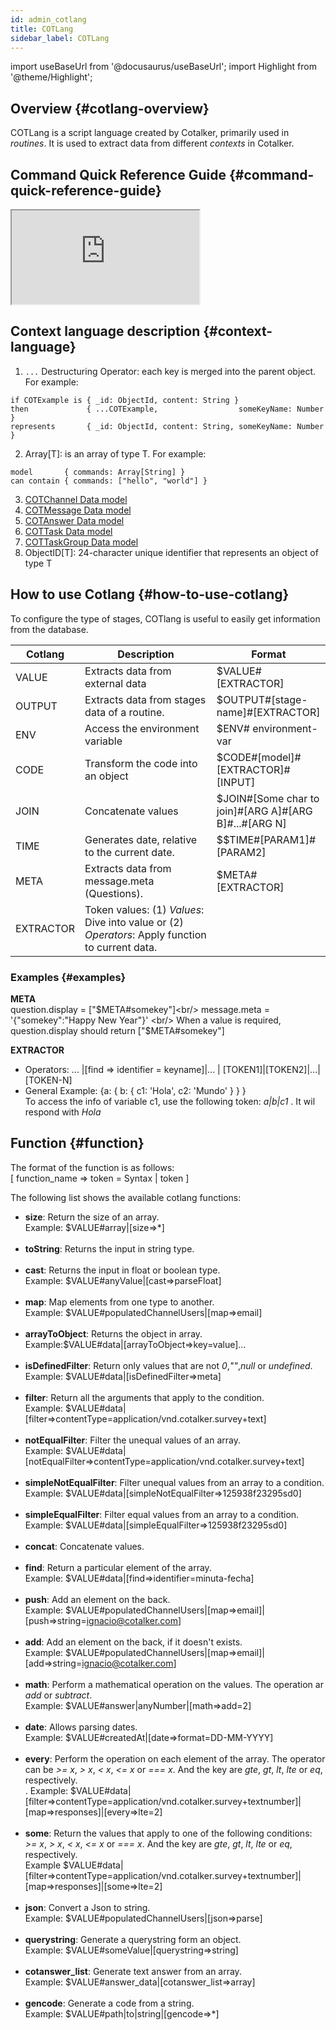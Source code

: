 ```yaml
---
id: admin_cotlang
title: COTLang
sidebar_label: COTLang
---
```

import useBaseUrl from '@docusaurus/useBaseUrl'; 
import Highlight from '@theme/Highlight';


## Overview {#cotlang-overview}

COTLang is a script language created by Cotalker, primarily used in _routines_.
It is used to extract data from different _contexts_ in Cotalker.

## Command Quick Reference Guide {#command-quick-reference-guide}

<iframe className="framedPage" src="https://www.cotalker.com/function/cotlang/"></iframe>


## Context language description {#context-language}
1. `...` Destructuring Operator: each key is merged into the parent object.
For example:
```
if COTExample is { _id: ObjectId, content: String } 
then             { ...COTExample,                  someKeyName: Number } 
represents       { _id: ObjectId, content: String, someKeyName: Number }
```
2. Array[T]: is an array of type T.
For example:
```
model       { commands: Array[String] }
can contain { commands: ["hello", "world"] } 
```
3. [COTChannel Data model](/docs/documentation/api/communication/channels)
4. [COTMessage Data model](/docs/documentation/api/communication/messages)
5. [COTAnswer Data model](/docs/documentation/api/surveys/answers)
6. [COTTask Data model](/docs/documentation/api/tasks/tasks) 
7. [COTTaskGroup Data model](/docs/documentation/api/tasks/task_groups)
8. ObjectID[T]: 24-character unique identifier that represents an object of type T


## How to use Cotlang {#how-to-use-cotlang}
To configure the type of stages, COTlang is useful to easily get information from the database.

| Cotlang | Description | Format |
| ---- | --------- | ------- |
| VALUE | Extracts data from external data | $VALUE#[EXTRACTOR] |
| OUTPUT | Extracts data from stages data of a routine. | $OUTPUT#[stage-name]#[EXTRACTOR] |
| ENV | Access the environment variable | $ENV# environment-var |
| CODE | Transform the code into an object |  $CODE#[model]#[EXTRACTOR]#[INPUT] |
| JOIN | Concatenate values |  $JOIN#[Some char to join]#[ARG A]#[ARG B]#...#[ARG N] |
| TIME | Generates date, relative to the current date. | $$TIME#[PARAM1]#[PARAM2] |
| META | Extracts data from message.meta (Questions). | $META#[EXTRACTOR] |
| EXTRACTOR | Token values: (1) *Values*: Dive into value or (2) *Operators*: Apply function to current data. |

### Examples {#examples}

**META** <br/>
question.display = ["$META#somekey"]<br/> 
message.meta = '{"somekey":"Happy New Year"}' <br/> 
When a value is required, question.display should return ["$META#somekey"] <br/>

**EXTRACTOR** <br/>
- Operators: ... |[find => identifier = keyname]|...  | [TOKEN1]|[TOKEN2]|...|[TOKEN-N]
- General Example: 
{a: { b: { c1: 'Hola', c2: 'Mundo' }  }  } <br/> To access the info of variable c1, use the following token: *a|b|c1* . It wil respond with *Hola* 

## Function {#function}
The format of the function is as follows: <br/>
[ function_name => token = Syntax | token ]
<br/>

The following list shows the available cotlang functions:
- **size**: Return the size of an array. <br/>
Example: $VALUE#array|[size=>*] <br/><br/>
- **toString**: Returns the input in string type. <br/><br/>
- **cast**:  Returns the input in float or boolean type. <br/>
Example: $VALUE#anyValue|[cast=>parseFloat]<br/><br/>
- **map**: Map elements from one type to another. <br/>
Example: $VALUE#populatedChannelUsers|[map=>email]<br/><br/>
- **arrayToObject**: Returns the object in array. <br/>
Example:$VALUE#data|[arrayToObject=>key=value]...<br/><br/>
- **isDefinedFilter**: Return only values that are not *0*,*""*,*null* or *undefined*. <br/>
Example: $VALUE#data|[isDefinedFilter=>meta]<br/><br/>
- **filter**: Return all the arguments that apply to the condition. <br/>
Example: $VALUE#data|[filter=>contentType=application/vnd.cotalker.survey+text]<br/><br/>
- **notEqualFilter**: Filter the unequal values ​​of an array.<br/>
Example: $VALUE#data|[notEqualFilter=>contentType=application/vnd.cotalker.survey+text] <br/><br/>
- **simpleNotEqualFilter**: Filter unequal values ​​from an array to a condition. <br/>
Example: $VALUE#data|[simpleNotEqualFilter=>125938f23295sd0]<br/><br/>
- **simpleEqualFilter**: Filter equal values ​​from an array to a condition.<br/>
Example: $VALUE#data|[simpleEqualFilter=>125938f23295sd0]<br/><br/>
- **concat**: Concatenate values. <br/><br/>
- **find**: Return a particular element of the array. <br/>
Example: $VALUE#data|[find=>identifier=minuta-fecha]<br/><br/>
- **push**: Add an element on the back. <br/>
Example: $VALUE#populatedChannelUsers|[map=>email]|[push=>string=ignacio@cotalker.com]<br/><br/>
- **add**: Add an element on the back, if it doesn't exists. <br/>
Example: $VALUE#populatedChannelUsers|[map=>email]|[add=>string=ignacio@cotalker.com]<br/><br/>
- **math**: Perform a mathematical operation on the values. The operation ar *add* or *subtract*. <br/>
Example: $VALUE#answer|anyNumber|[math=>add=2]<br/><br/>
- **date**: Allows parsing dates. <br/>
Example: $VALUE#createdAt|[date=>format=DD-MM-YYYY]<br/><br/>
- **every**: Perform the operation on each element of the array. The operator can be *>= x*, *> x*, *< x*, *<= x* or *=== x*. And the key are *gte*, *gt*, *lt*, *lte* or *eq*, respectively.<br/>.
Example: $VALUE#data|[filter=>contentType=application/vnd.cotalker.survey+textnumber]|[map=>responses]|[every=>lte=2] <br/><br/>
- **some**: Return the values that apply to one of the following conditions: *>= x*, *> x*, *< x*, *<= x* or *=== x*. And the key are *gte*, *gt*, *lt*, *lte* or *eq*, respectively. <br/>
Example $VALUE#data|[filter=>contentType=application/vnd.cotalker.survey+textnumber]|[map=>responses]|[some=>lte=2]<br/><br/>
- **json**: Convert a Json to string. <br/>
Example: $VALUE#populatedChannelUsers|[json=>parse]<br/><br/>
- **querystring**: Generate a querystring form an object. <br/>
Example: $VALUE#someValue|[querystring=>string]<br/><br/>
- **cotanswer_list**: Generate text answer from an array. <br/>
Example: $VALUE#answer_data|[cotanswer_list=>array]<br/><br/>
- **gencode**: Generate a code from a string. <br/>
Example: $VALUE#path|to|string|[gencode=>*]<br/><br/>


